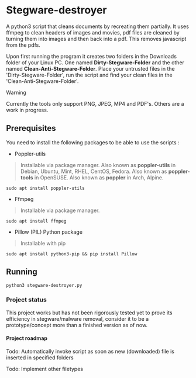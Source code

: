 # Stegware-destroyer
A python3 script that cleans documents by recreating them partially. It uses ffmpeg to clean headers of images and movies, pdf files are cleaned by turning them into images and then back into a pdf. This removes javascript from the pdfs.

Upon first running the program it creates two folders in the Downloads folder of your Linux PC. One named **Dirty-Stegware-Folder** and the other named **Clean-Anti-Stegware-Folder**. Place your untrusted files in the 'Dirty-Stegware-Folder', run the script and find your clean files in the 'Clean-Anti-Stegware-Folder'.

>[!WARNING]
>Currently the tools only support PNG, JPEG, MP4 and PDF's. Others are a work in progress.

## Prerequisites
You need to install the following packages to be able to use the scripts :
* Poppler-utils
> Installable via package manager. Also known as **poppler-utils** in Debian, Ubuntu, Mint, RHEL, CentOS, Fedora. Also known as **poppler-tools** in OpenSUSE. Also known as **poppler** in Arch, Alpine.

```sudo apt install poppler-utils```

* Ffmpeg
> Installable via package manager.

```sudo apt install ffmpeg```

* Pillow (PIL) Python package
> Installable with pip

```sudo apt install python3-pip && pip install Pillow```

## Running
```python3 stegware-destroyer.py```

### Project status
This project works but has not been rigorously tested yet to prove its efficiency in stegware/malware removal, consider it to be a prototype/concept more than a finished version as of now.

#### Project roadmap
Todo: Automatically invoke script as soon as new (downloaded) file is inserted in specified folders

Todo: Implement other filetypes

